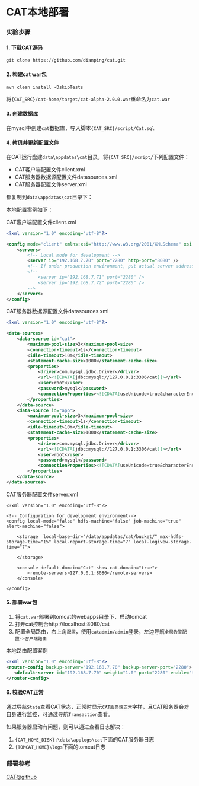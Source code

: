CAT本地部署
======

### 实验步骤

#### 1. 下载CAT源码

```
git clone https://github.com/dianping/cat.git
```

#### 2. 构建cat war包

```
mvn clean install -DskipTests
```

将`{CAT_SRC}/cat-home/target/cat-alpha-2.0.0.war`重命名为`cat.war`

#### 3. 创建数据库

在mysql中创建`cat`数据库，导入脚本`{CAT_SRC}/script/Cat.sql`

#### 4. 拷贝并更新配置文件

在CAT运行盘建`data\appdatas\cat`目录，将`{CAT_SRC}/script/`下列配置文件：

*  CAT客户端配置文件client.xml
*  CAT服务器数据源配置文件datasources.xml
*  CAT服务器配置文件server.xml

都复制到`data\appdatas\cat`目录下：


本地配置案例如下：

CAT客户端配置文件client.xml

```xml
<?xml version="1.0" encoding="utf-8"?>

<config mode="client" xmlns:xsi="http://www.w3.org/2001/XMLSchema" xsi:noNamespaceSchemaLocation="config.xsd">
	<servers>
		<!-- Local mode for development -->
		<server ip="192.168.7.70" port="2280" http-port="8080" />
		<!-- If under production environment, put actual server address as list. -->
		<!-- 
			<server ip="192.168.7.71" port="2280" /> 
			<server ip="192.168.7.72" port="2280" /> 
		-->
	</servers>
</config>
```

CAT服务器数据源配置文件datasources.xml

```xml
<?xml version="1.0" encoding="utf-8"?>

<data-sources>
	<data-source id="cat">
		<maximum-pool-size>3</maximum-pool-size>
		<connection-timeout>1s</connection-timeout>
		<idle-timeout>10m</idle-timeout>
		<statement-cache-size>1000</statement-cache-size>
		<properties>
			<driver>com.mysql.jdbc.Driver</driver>
			<url><![CDATA[jdbc:mysql://127.0.0.1:3306/cat]]></url>
			<user>root</user>
			<password>mysql</password>
			<connectionProperties><![CDATA[useUnicode=true&characterEncoding=UTF-8&autoReconnect=true&socketTimeout=120000]]></connectionProperties>
		</properties>
	</data-source>
	<data-source id="app">
		<maximum-pool-size>3</maximum-pool-size>
		<connection-timeout>1s</connection-timeout>
		<idle-timeout>10m</idle-timeout>
		<statement-cache-size>1000</statement-cache-size>
		<properties>
			<driver>com.mysql.jdbc.Driver</driver>
			<url><![CDATA[jdbc:mysql://127.0.0.1:3306/cat]]></url>
			<user>root</user>
			<password>mysql</password>
			<connectionProperties><![CDATA[useUnicode=true&characterEncoding=UTF-8&autoReconnect=true&socketTimeout=120000]]></connectionProperties>
		</properties>
	</data-source>
</data-sources>

```

CAT服务器配置文件server.xml

```
<?xml version="1.0" encoding="utf-8"?>

<!-- Configuration for development environment-->
<config local-mode="false" hdfs-machine="false" job-machine="true" alert-machine="false">
	
	<storage  local-base-dir="/data/appdatas/cat/bucket/" max-hdfs-storage-time="15" local-report-storage-time="7" local-logivew-storage-time="7">
	
	</storage>
	
	<console default-domain="Cat" show-cat-domain="true">
		<remote-servers>127.0.0.1:8080</remote-servers>		
	</console>
		
</config>
```

#### 5. 部署war包

1. 将`cat.war`部署到tomcat的webapps目录下，启动tomcat
2. 打开cat控制台http://localhost:8080/cat
3. 配置全局路由，右上角`配置`，使用`catadmin/admin`登录，左边导航`全局告警配置->客户端路由`

本地路由配置案例

```xml
<?xml version="1.0" encoding="utf-8"?>
<router-config backup-server="192.168.7.70" backup-server-port="2280">
   <default-server id="192.168.7.70" weight="1.0" port="2280" enable="true"/>
</router-config>
```

#### 6. 校验CAT正常

通过导航`State`查看CAT状态，正常时显示`CAT服务端正常`字样，且CAT服务器会对自身进行监控，可通过导航`Transaction`查看。

如果服务器启动有问题，则可以通过查看日志解决：

1. `{CAT_HOME_DISK}:\data\applogs\cat`下面的CAT服务器日志
2. `{TOMCAT_HOME}\logs`下面的tomcat日志

### 部署参考

[CAT@github](https://github.com/dianping/cat)

